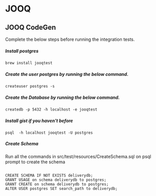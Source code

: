 # JOOQ

## JOOQ CodeGen

Complete the below steps before running the integration tests. 

##### Install postgres
 
```androiddatabinding
brew install jooqtest
```

##### Create the user postgres by running the below command.

```androiddatabinding
createuser postgres -s

```

##### Create the Database by running the below command.

```androiddatabinding
createdb -p 5432 -h localhost -e jooqtest
```

##### Install gist if you haven't before

```androiddatabinding
psql  -h localhost jooqtest -U postgres

```

##### Create Schema

Run all the commands in src/test/resources/CreateSchema.sql on psql prompt to create the schema

```androiddatabinding

CREATE SCHEMA IF NOT EXISTS deliverydb;
GRANT USAGE on schema deliverydb to postgres;
GRANT CREATE on schema deliverydb to postgres;
ALTER USER postgres SET search_path to deliverydb;

```